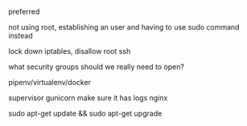 
preferred

not using root, establishing an user and having to use sudo command instead

lock down iptables, disallow root ssh

what security groups should we really need to open?

pipenv/virtualenv/docker

supervisor
gunicorn  make sure it has logs
nginx



sudo apt-get update && sudo apt-get upgrade
